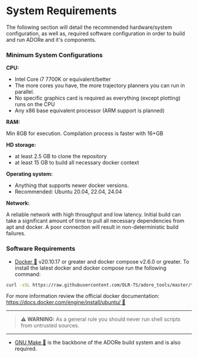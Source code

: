 # System Requirements
The following section will detail the recommended hardware/system configuration,
as well as, required software configuration in order to build and run ADORe and
it's components.

### Minimum System Configurations 
**CPU:** 

- Intel Core i7 7700K or equivalent/better
- The more cores you have, the more trajectory planners you can run in 
  parallel.
- No specific graphics card is required as everything (except plotting) runs on 
  the CPU
- Any x86 base equivalent processor (ARM support is planned)

**RAM:** 

Min 8GB for execution. Compilation process is faster with 16+GB

**HD storage:**

- at least 2.5 GB to clone the repository
- at least 15 GB to build all necessary docker context

**Operating system:** 

- Anything that supports newer docker versions. 
- Recommended: Ubuntu 20.04, 22.04, 24.04

**Network:**

  A reliable network with high throughput and low latency. Initial 
  build can take a significant amount of time to pull all necessary dependencies
  from apt and docker. A poor connection will result in non-deterministic build 
  failures. 

### Software Requirements

- [Docker 🔗](https://www.docker.com/) v20.10.17 or greater and docker compose v2.6.0 or greater. To install
  the latest docker and docker compose run the following command:
```bash
curl -sSL https://raw.githubusercontent.com/DLR-TS/adore_tools/master/tools/install_docker.sh | bash`. 
```
For more information review the official docker documentation: [https://docs.docker.com/engine/install/ubuntu/ 🔗](https://docs.docker.com/engine/install/ubuntu/)

---
> **⚠️ WARNING:**
> As a general rule you should never run shell scripts from untrusted sources. 
---

- [GNU Make 🔗](https://www.gnu.org/software/make/) is the backbone of the ADORe build system and is also required.
